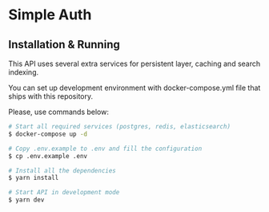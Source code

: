 # Simple Auth

## Installation & Running

This API uses several extra services for persistent layer, caching and search indexing.

You can set up development environment with docker-compose.yml file that ships with this repository.

Please, use commands below:

```bash
# Start all required services (postgres, redis, elasticsearch)
$ docker-compose up -d

# Copy .env.example to .env and fill the configuration
$ cp .env.example .env

# Install all the dependencies
$ yarn install

# Start API in development mode
$ yarn dev
```
